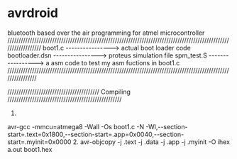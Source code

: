 # avrdroid
bluetooth based over the air programming  for atmel microcontroller 
//////////////////////////////////////////////////////////////////////////////////////////////////////////////////
boot1.c         ---------------->    actual boot loader code
bootloader.dsn  ---------------->    proteus simulation file
spm_test.S     ----------------->    a asm code to test my asm fuctions in boot1.c
////////////////////////////////////////////////////////////////////////////////////////////////////////////////


/////////////////////////////////////////  Compiling ///////////////////////////////////////////////////

1.
avr-gcc  -mmcu=atmega8 -Wall -Os boot1.c -N -Wl,--section-start=.text=0x1800,--section-start=.app=0x0040,--section-start=.myinit=0x0000
2.
avr-objcopy -j .text -j .data -j .app -j .myinit -O ihex a.out boot1.hex


